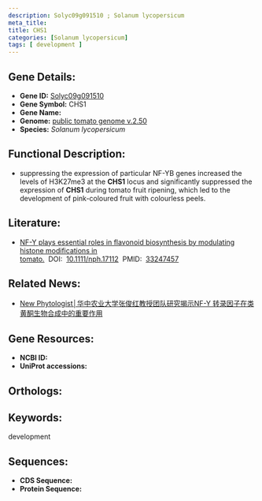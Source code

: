 ```yaml
---
description: Solyc09g091510 ; Solanum lycopersicum
meta_title:
title: CHS1
categories: [Solanum lycopersicum]
tags: [ development ]
---
```


## Gene Details:
- **Gene ID:**	[Solyc09g091510]()
- **Gene Symbol:** CHS1
- **Gene Name:** 
- **Genome:** [public tomato genome v.2.50]()
- **Species:** *Solanum lycopersicum*

## Functional Description:
   - suppressing the expression of particular NF-YB genes increased the levels of H3K27me3 at the **CHS1** locus and significantly suppressed the expression of **CHS1** during tomato fruit ripening, which led to the development of pink-coloured fruit with colourless peels.

## Literature:
   - [NF-Y plays essential roles in flavonoid biosynthesis by modulating histone modifications in tomato.]( https://nph.onlinelibrary.wiley.com/doi/full/10.1111/nph.17112)&nbsp;&nbsp;DOI:&nbsp;&nbsp;[10.1111/nph.17112](https://nph.onlinelibrary.wiley.com/doi/full/10.1111/nph.17112)&nbsp;&nbsp;PMID:&nbsp;&nbsp;[33247457](https://pubmed.ncbi.nlm.nih.gov/33247457/)

## Related News:
   - [New Phytologist│华中农业大学张俊红教授团队研究揭示NF-Y 转录因子在类黄酮生物合成中的重要作用](https://mp.weixin.qq.com/s?__biz=Mzg3MDEwNDEyMg==&mid=2247500903&idx=3&sn=5d5a6e9a8aa93934ed0a601e78a8ac46&chksm=ce906932f9e7e024c3b630df814fc48c3798a1a8a24e057e8c2269a462244db93d7caaa3001c&scene=27#wechat_redirect)

## Gene Resources:
- **NCBI ID:** [](https://www.ncbi.nlm.nih.gov/gene/?term=)
- **UniProt accessions:** [](https://www.uniprot.org/uniprotkb//entry)

## Orthologs:

## Keywords:
development

## Sequences:
- **CDS Sequence:**
- **Protein Sequence:**
